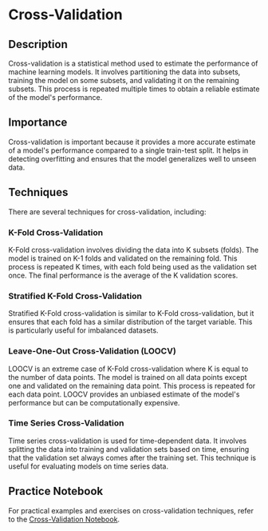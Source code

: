 # Cross-Validation

## Description
Cross-validation is a statistical method used to estimate the performance of machine learning models. It involves partitioning the data into subsets, training the model on some subsets, and validating it on the remaining subsets. This process is repeated multiple times to obtain a reliable estimate of the model's performance.

## Importance
Cross-validation is important because it provides a more accurate estimate of a model's performance compared to a single train-test split. It helps in detecting overfitting and ensures that the model generalizes well to unseen data.

## Techniques
There are several techniques for cross-validation, including:

### K-Fold Cross-Validation
K-Fold cross-validation involves dividing the data into K subsets (folds). The model is trained on K-1 folds and validated on the remaining fold. This process is repeated K times, with each fold being used as the validation set once. The final performance is the average of the K validation scores.

### Stratified K-Fold Cross-Validation
Stratified K-Fold cross-validation is similar to K-Fold cross-validation, but it ensures that each fold has a similar distribution of the target variable. This is particularly useful for imbalanced datasets.

### Leave-One-Out Cross-Validation (LOOCV)
LOOCV is an extreme case of K-Fold cross-validation where K is equal to the number of data points. The model is trained on all data points except one and validated on the remaining data point. This process is repeated for each data point. LOOCV provides an unbiased estimate of the model's performance but can be computationally expensive.

### Time Series Cross-Validation
Time series cross-validation is used for time-dependent data. It involves splitting the data into training and validation sets based on time, ensuring that the validation set always comes after the training set. This technique is useful for evaluating models on time series data.

## Practice Notebook
For practical examples and exercises on cross-validation techniques, refer to the [Cross-Validation Notebook](02_cross_validation.ipynb).
